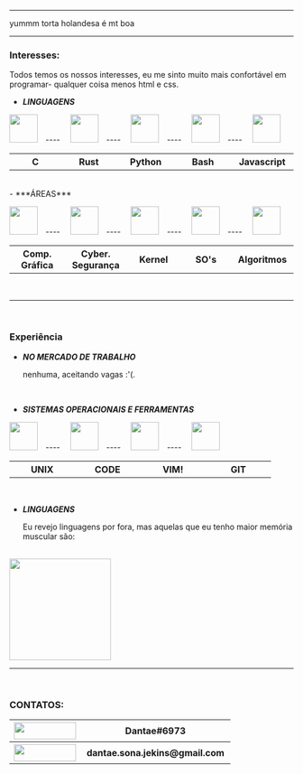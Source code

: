 <hr>

yummm torta holandesa é mt boa

<hr>

### **Interesses:**
Todos temos os nossos interesses, eu me sinto muito mais confortável em programar- qualquer coisa menos html e css.

- ***LINGUAGENS***

<img src="https://cdn.jsdelivr.net/gh/devicons/devicon/icons/c/c-original.svg"    
width="50px"
height="50px"
/> ---- 
<img src="https://cdn.jsdelivr.net/gh/devicons/devicon/icons/rust/rust-plain.svg"
    width="50px"
    height="50px"
/> ---- 
<img src="https://cdn.jsdelivr.net/gh/devicons/devicon/icons/python/python-original.svg"
    width="50px"
    height="50px"
/> ---- 
<img src="https://cdn.jsdelivr.net/gh/devicons/devicon/icons/bash/bash-original.svg"
    width="50px"
    height="50px"
/> ---- 
<img src="https://cdn.jsdelivr.net/gh/devicons/devicon/icons/javascript/javascript-original.svg"
    width="50px"
    height="50px"
/> 
<table table-layout="fixed">
<tr>
 <th scope="col" width="100px">C</th>
 <th scope="col" width="100px">Rust</th>
 <th scope="col" width="100px">Python</th>
 <th scope="col" width="100px">Bash</th>
 <th scope="col" width="100px">Javascript</th>
</tr>
 </table>

<br>
- ***ÁREAS***

<img src="https://img.icons8.com/external-inipagistudio-lineal-color-inipagistudio/64/000000/external-cube-augmented-reality-inipagistudio-lineal-color-inipagistudio.png"
    width="50px"
    height="50px"
/> ---- 
<img src="https://img.icons8.com/nolan/64/skull.png"
    width="50px"
    height="50px"
/> ---- 
<img src="https://img.icons8.com/color/48/000000/linux--v1.png"    
    width="50px"
    height="50px"
/> ---- 
<img src="https://img.icons8.com/color/48/000000/free-bsd.png"
    width="50px"
    height="50px"
/> ---- 
<img src="https://img.icons8.com/external-flatart-icons-lineal-color-flatarticons/64/000000/external-algorithm-data-science-and-cyber-security-flatart-icons-lineal-color-flatarticons.png"
    width="50px"
    height="50px"
/>

<table table-layout="fixed">
<tr>
 <th scope="col" width="100px">Comp.<br>Gráfica</th>
 <th scope="col" width="100px">Cyber.<br>Segurança</th>
 <th scope="col" width="100px"><div class="bloco">Kernel</div></th>
 <th scope="col" width="100px"><div class="bloco">SO's</div></th>
 <th scope="col" width="100px"><div class="bloco">Algoritmos</div></th>
</tr>
 </table>

<br>

<hr>

<br>

### **Experiência**

- ***NO MERCADO DE TRABALHO***

    nenhuma, aceitando vagas :'(.

<br>

- ***SISTEMAS OPERACIONAIS E FERRAMENTAS***

<img src="https://img.icons8.com/color/48/000000/linux--v1.png"
    width="50px"
    height="50px"
/> ---- 
<img src="https://cdn.jsdelivr.net/gh/devicons/devicon/icons/vscode/vscode-original.svg"
    width="50px"
    height="50px"
/> ---- 
<img src="https://cdn.jsdelivr.net/gh/devicons/devicon/icons/vim/vim-original.svg"  
    width="50px"
    height="50px"
/> ---- 
 <img src="https://cdn.jsdelivr.net/gh/devicons/devicon/icons/git/git-original.svg"
    width="50px"
    height="50px"
/>

<table table-layout="fixed">
<tr>
 <th scope="col" width="100px">UNIX</th>
 <th scope="col" width="100px">CODE</th>
 <th scope="col" width="100px">VIM!</th>
 <th scope="col" width="100px">GIT</th>
</tr>
</table>

<br>

- ***LINGUAGENS***

    Eu revejo linguagens por fora, mas aquelas que eu tenho maior memória muscular são:

<br>

  <img height="180em" src="https://github-readme-stats.vercel.app/api/top-langs/?username=Dantae-Jekins&layout=compact&langs_count=4&theme=gruvbox"/>

<br>

<hr>

<br>

### CONTATOS:

<table table-layout="fixed">
<tr>
 <th scope="col" width="100px"><img src = "https://img.shields.io/badge/Discord-7289DA?style=for-the-badge&logo=discord&logoColor=white" width="110px" height="30px">
</th>
 <th scope="col" width="200px">Dantae#6973</th>
<tr>
 <th scope="col" width="100px"><img src ="https://img.shields.io/badge/Gmail-D14836?style=for-the-badge&logo=gmail&logoColor=white" width="110px" height="30px"></th>
 <th scope="col" width="250px">dantae.sona.jekins@gmail.com</th>
</tr>
</table>

<!--
**Dantae-Jekins/Dantae-Jekins** is a ✨ _special_ ✨ repository because its `README.md` (this file) appears on your GitHub profile.

Here are some ideas to get you started:

- 🔭 I’m currently working on ...
- 🌱 I’m currently learning ...
- 👯 I’m looking to collaborate on ...
- 🤔 I’m looking for help with ...
- 💬 Ask me about ...
- 📫 How to reach me: ...
- 😄 Pronouns: ...
- ⚡ Fun fact: ...
-->
